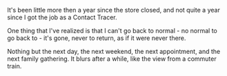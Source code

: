 It's been little more then a year since the store closed, and not quite a year since I got the job as a Contact Tracer. 

One thing that I've realized is that I can't go back to normal - no normal to go back to - it's gone, never to return, as if it were never there. 

Nothing but the next day, the next weekend, the next appointment, and the next family gathering. It blurs after a while, like the view from a commuter train.



 